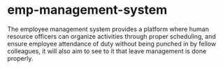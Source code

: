 # emp-management-system

The employee management system provides a platform where human resource officers can organize activities through proper scheduling, and ensure employee attendance of duty without being punched in by fellow colleagues, it will also aim to see to it that leave management is done properly. 


